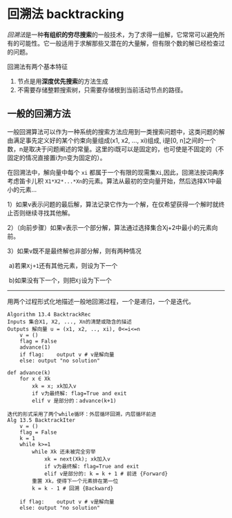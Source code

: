 # 回溯法 backtracking

*回溯法*是一种**有组织的穷尽搜索**的一般技术，为了求得一组解，它常常可以避免所有的可能性。它一般适用于求解那些又潜在的大量解，但有限个数的解已经检查过的问题。

回溯法有两个基本特征

1. 节点是用**深度优先搜索**的方法生成
2. 不需要存储整颗搜索树，只需要存储根到当前活动节点的路径。

## 一般的回溯方法

一般回溯算法可以作为一种系统的搜索方法应用到一类搜索问题中，这类问题的解由满足事先定义好的某个约束向量组成(x1, x2, ..., xi)组成, i是[0, n]之间的一个数，n是取决于问题阐述的常量。这里的i既可以是固定的，也可使是不固定的（不固定的情况直接置i为n变为固定的）。 

在回溯法中，解向量中每个 `xi` 都属于一个有限的现需集`Xi`,因此，回溯法按词典序考虑笛卡儿积 `X1*X2*...*Xn`的元素。算法从最初的空向量开始，然后选择X1中最小的元素...

1）如果v表示问题的最后解，算法记录它作为一个解，在仅希望获得一个解时就终止否则继续寻找其他解。

2）（向前步骤）如果v表示一个部分解，算法通过选择集合Xj+2中最小的元素向前。

3）如果v既不是最终解也非部分解，则有两种情况

​	a)若果`Xj+1`还有其他元素，则设为下一个 

​	b)如果没有下一个，则把`Xj`设为下一个

----

用两个过程形式化地描述一般地回溯过程，一个是递归，一个是迭代。

```
Algorithm 13.4 BacktrackRec
Inputs 集合X1, X2, ..., Xn的清楚或隐含的描述
Outputs 解向量 u = (x1, x2, .., xi), 0<=i<=n
    v = ()
    flag = False
    advance(1)
    if flag:	output v # v是解向量
    else: output "no solution"

def advance(k)
    for x ∈ Xk
        xk = x; xk加入v
        if v为最终解: flag=True and exit
        elif v 是部分的：advance(k+1)
```

```
迭代的形式采用了两个while循环：外层循环回溯，内层循环前进
Alg 13.5 BacktrackIter
    v = ()
    flag = False
    k = 1
    while k>=1
        while Xk 还未被完全穷举
            xk = next(Xk); xk加入v
            if v为最终解: flag=True and exit
            elif v是部分的: k = k + 1 # 前进 {Forward}
        重置 Xk，使得下一个元素排在第一位
        k = k - 1 # 回溯 {Backward}

    if flag:	output v # v是解向量
    else: output "no solution"
```

